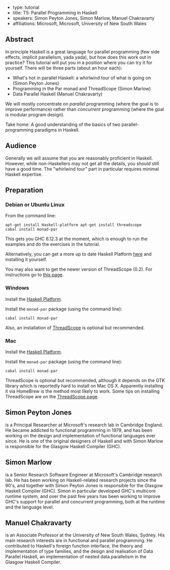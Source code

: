 - type: tutorial
- title: T5: Parallel Programming in Haskell
- speakers: Simon Peyton Jones, Simon Marlow, Manuel Chakravarty
- affiliations: Microsoft, Microsoft, University of New South Wales


## Abstract
In principle Haskell is a great language for parallel programming \(few
side effects, implicit parallelism, yada yada\), but how does this work
out in practice?  This tutorial will put you in a position where you
can try it for yourself.  There will be three parts \(about an hour
each\):

- What's hot in parallel Haskell: a whirlwind tour of what is going on
 \(Simon Peyton Jones\)
- Programming in the Par monad and ThreadScope \(Simon Marlow\)
- Data Parallel Haskell \(Manuel Chakravarty\)

We will mostly concentrate on *parallel* programming \(where the goal
is to improve performance\) rather than *concurrent* programming \(where
the goal is modular program design\).

Take home: A good understanding of the basics of two
parallel-programming paradigms in Haskell.

## Audience
Generally we will assume that you are reasonably proficient in
Haskell.  However, while non-Haskellers may not get all the details,
you should still have a good time.  The "whirlwind tour" part in
particular requires minimal Haskell expertise.

## Preparation
### Debian or Ubuntu Linux
From the command line:

<code>apt-get install Haskell-platform
apt-get install threadscope
cabal install monad-par</code>

This gets you GHC 6.12.3 at the moment, which is enough to run the examples and do the exercises in the tutorial.

Alternatively, you can get a more up to date Haskell Platform 
[here](http://hackage.haskell.org/platform/)
and installing it yourself.

You may also want to get the newer version of ThreadScope \(0.2\).  For instructions go to 
[this page](http://www.haskell.org/haskellwiki/ThreadScope).

### Windows
Install the [Haskell Platform](http://www.haskell.org/platform/).

Install the `monad-par` package \(using the command line\):

<code>cabal install monad-par</code>

Also, an installation of [ThreadScope](http://haskell.org/haskellwiki/ThreadScope) is optional but recommended.

### Mac
Install the [Haskell Platform](http://hackage.haskell.org/platform/).

Install the `monad-par` package \(using the command line\):

<code>cabal install monad-par</code>

ThreadScope is optional but recommended, although it depends on the GTK library which is reportedly hard to install on Mac OS X.  Apparently installing it via HomeBrew is the method most likely to work.  Some tips on installing ThreadScope are on the [ThreadScope page](http://haskell.org/haskellwiki/ThreadScope).

## Simon Peyton Jones
is a Principal Researcher at Microsoft's research lab in Cambridge
England. He became addicted to functional programming in 1979, and has
been working on the design and implementation of functional languages
ever since.  He is one of the original designers of Haskell and with
Simon Marlow is responsible for the Glasgow Haskell Compiler \(GHC\).

## Simon Marlow
is a Senior Research Software Engineer at Microsoft's Cambridge
research lab.  He has been working on Haskell-related research
projects since the 90's, and together with Simon Peyton Jones is
responsible for the Glasgow Haskell Compiler \(GHC\).  Simon in
particular developed GHC's multicore runtime system, and over the past
few years has been working to improve GHC's support for parallel and
concurrent programming, both at the runtime and the language level.

## Manuel Chakravarty
is an Associate Professor at the University of New South Wales,
Sydney.  His main research interests are in functional and parallel
programming.  He contributed to Haskell's foreign function interface,
the theory and implementation of type families, and the design and
realisation of Data Parallel Haskell, an implementation of nested data
parallelism in the Glasgow Haskell Compiler.
